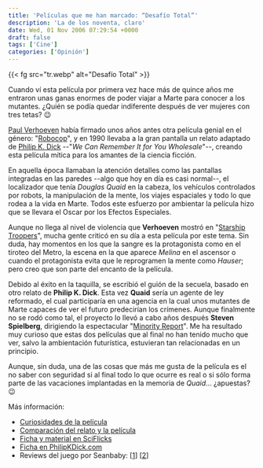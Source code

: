 ```yaml
---
title: 'Películas que me han marcado: “Desafío Total”'
description: 'La de los noventa, claro'
date: Wed, 01 Nov 2006 07:29:54 +0000
draft: false
tags: ['Cine']
categories: ['Opinión']
---
```


{{< fg src="tr.webp" alt="Desafío Total" >}}

Cuando ví esta película por primera vez hace más de quince años me entraron unas ganas enormes de poder viajar a Marte para conocer a los mutantes. ¿Quién se podía quedar indiferente después de ver mujeres con tres tetas? :wink:

[Paul Verhoeven](http://www.imdb.com/name/nm0000682/) había firmado unos años antes otra película genial en el género: "[Robocop](/peliculas-que-me-han-marcado-robocop/)", y en 1990 llevaba a la gran pantalla un relato adaptado de [Philip K. Dick](http://es.wikipedia.org/wiki/Philip_K._Dick) --"_We Can Remember It for You Wholesale_"--, creando esta película mítica para los amantes de la ciencia ficción.

En aquella época llamaban la atención detalles como las pantallas integradas en las paredes --algo que hoy en día es casi normal--, el localizador que tenía _Douglas Quaid_ en la cabeza, los vehículos controlados por robots, la manipulación de la mente, los viajes espaciales y todo lo que rodea a la vida en Marte. Todos este esfuerzo por ambientar la película hizo que se llevara el Oscar por los Efectos Especiales.

Aunque no llega al nivel de violencia que **Verhoeven** mostró en "[Starship Troopers](http://www.imdb.com/title/tt0120201/)", mucha gente criticó en su día a esta película por este tema. Sin duda, hay momentos en los que la sangre es la protagonista como en el tiroteo del Metro, la escena en la que aparece _Melina_ en el ascensor o cuando el protagonista evita que le reprogramen la mente como _Hauser_; pero creo que son parte del encanto de la película.

Debido al éxito en la taquilla, se escribió el guión de la secuela, basado en otro relato de **Philip K. Dick**. Esta vez **Quaid** sería un agente de ley reformado, el cual participaría en una agencia en la cual unos mutantes de Marte capaces de ver el futuro predecirían los crímenes. Aunque finalmente no se rodó como tal, el proyecto lo llevó a cabo años después **Steven Spielberg**, dirigiendo la espectacular "[Minority Report](http://www.imdb.com/title/tt0181689/)". Me ha resultado muy curioso que estas dos películas que al final no han tenido mucho que ver, salvo la ambientación futurística, estuvieran tan relacionadas en un principio.

Aunque, sin duda, una de las cosas que más me gusta de la película es el no saber con seguridad si al final todo lo que ocurre es real o si sólo forma parte de las vacaciones implantadas en la memoria de _Quaid_... ¿apuestas? :wink:

Más información:

*   [Curiosidades de la película](http://tepasmas.com/curiosidades/Dtotal)
*   [Comparación del relato y la película](http://www.quintadimension.com/article327.html)
*   [Ficha y material en SciFlicks](http://www.sciflicks.com/total_recall/)
*   [Ficha en PhilipKDick.com](http://www.philipkdick.com/films_totalrecall.html)
*   Reviews del juego por Seanbaby: \[[1](http://www.seanbaby.com/nes/w20-11.htm)\] \[[2](http://www.seanbaby.com/nes/egm15.htm)\]